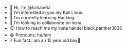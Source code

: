 - 👋 Hi, I’m @hahabeta
- 👀 I’m interested in you my Kali Linux.
- 🌱 I’m currently learning Hacking.
- 💞️ I’m looking to collaborate on insta.
- 📫 How to reach me my insta handel black.panther3836 
- 😄 Pronouns: he/him
- ⚡ Fun fact:I am an 15 year old boy🤭

<!---
hahabeta/hahabeta is a ✨ special ✨ repository because its `README.md` (this file) appears on your GitHub profile.
You can click the Preview link to take a look at your changes.
--->
